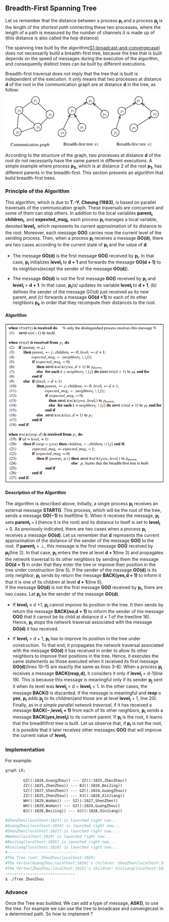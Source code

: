 ## Breadth-First Spanning Tree
Let us remember that the distance between a process **p<sub>i</sub>** and a process **p<sub>j</sub>** is the length of the *shortest path* connecting these two processes, where the length of a path is measured by the number of channels it is made up of (this distance is also called the hop distance)  
  
The spanning tree built by the algorithm([S1-broadcast-and-convergecase](../S1-broadcast-and-convergecast/)) does not necessarily build a breadth-first tree, because the tree that is built depends on the speed of messages during the execution of the algorithm, and consequently distinct trees can be built
by different executions.  
  
Breadth-first traversal does not imply that the tree that is built is independent of the execution. It only means that two processes at distance **d** of the root in the communication graph are at distance **d** in the tree, as follow:  
![section3.2](./section3.2.png)  
    
According to the structure of the graph, two processes at distance **d** of the root do not necessarily have the same parent in different executions. A simple example where process **p<sub>5</sub>**, which is at distance 2 of the root **p<sub>1</sub>**, has different parents in the breadth-first. This section presents an algorithm that build breadth-first trees.
  
### Principle of the Algorithm   
This algorithm, which is due to **T.-Y. Cheung (1983)**, is based on parallel traversals of the communication graph. These traversals are concurrent and some of them can stop others. In addition to the local variables **parent<sub>i</sub>**, **children<sub>i</sub>**, and **expexted_msg<sub>i</sub>**, each process **p<sub>i</sub>** manages a local variable, denoted **level<sub>i</sub>**, which represents its current approximation of its distance to the root. Moreover, each message **GO()** carries now the current level of the sending process. Then, when a process **p<sub>i</sub>** receives a message **GO(d)**, there are two cases according to the current state of **p<sub>i</sub>** and the value of **d**.  

* The message **GO(d)** is the first message **GO()** received by **p<sub>i</sub>**. In that case, **p<sub>i</sub>** initializes **level<sub>i</sub>** to **d + 1** and forwards the message **GO(d + 1)** to its neighbors(except the sender of the message **GO(d)**).  
  
* The message **GO(d)** is not the first message **GO()** received by **p<sub>i</sub>** and **level<sub>i</sub>** > **d + 1**. In that case, **p<sub>i</sub>***(a)* updates its variable **level<sub>i</sub>** to **d + 1**, *(b)* defines the sender of the message GO(d) just received as its new parent, and *(c)* forwards a message **GO(d +1)** to each of its other neighbors **p<sub>k</sub>** in order that they recompute their distances to the root.  
  
#### Algorithm  
![section3.1](./section3.1.png)  
  
#### Description of the Algorithm
The algorithm is described above, Initially, a single process **p<sub>i</sub>** receives an external message **START()**. This process, which will be the root of the tree, sends a message **GO(−1)** to itself(line 1). When it receives the message, **p<sub>i</sub>** sets **parent<sub>i</sub>** = **i** (hence it is the root) and its distance to itself is set to **level<sub>i</sub>** = 0. As previously indicated, there are two cases when a process **p<sub>i</sub>** receives a message **GO(d)**. Let us remember that **d** represents the current approximation of the distance of the sender of the message **GO()** to the root. If **parent<sub>i</sub>** = ⊥, this message is the first message **GO()** received by **p<sub>i</sub>**(line 2). In that case, **p<sub>i</sub>** enters the tree at
level **d + 1**(line 3) and propagates the network traversal to its other neighbors by sending them the message **GO(d + 1)** in order that they enter the tree or improve their position in the tree under construction (line 5). If the sender of the message **GO(d)** is its only neighbor, **p<sub>i</sub>** sends by return the message **BACK(yes,d + 1)** to inform it that it is one of its children at level **d + 1**(line 6).  
If the message **GO(d)** is not the first message **GO()** received by **p<sub>i</sub>**, there are two cases. Let **p<sub>j</sub>** be the sender of the message **GO(d)**.  
* If **level<sub>i</sub>** ≤ d +1, **p<sub>i</sub>** cannot improve its position in the tree. It then sends by return the message **BACK(no,d + 1)** to inform the sender of the message **GO()** that it cannot be its child at distance d + 1 of the tree(line 16). Hence, **p<sub>i</sub>** stops the network traversal associated with the message **GO(d)** it has received.  
  
* If **level<sub>i</sub>** > d + 1, **p<sub>i</sub>** has to improve its position in the tree under construction. To that end, it propagates the network traversal associated with the message **GO(d)** it has received in order to allow its other neighbors to improve their positions in the tree. Hence, it executes the same statements as those executed when it received its first message **GO(d)**(lines 10–15 are exactly the same as lines 3–8). When a process **p<sub>i</sub>** receives a message **BACK(resp,d)**, it considers it only if **level<sub>i</sub>** = d-1(line 19). This is because this message is meaningful only if its sender **p<sub>j</sub>** sent it when its level was **level<sub>j</sub>** = d = **level<sub>i</sub>** + 1. In the other cases, the message **BACK()** is discarded. If the message is meaningful and **resp = yes**, **p<sub>i</sub>** adds **p<sub>j</sub>** to its children(and those are at level **level<sub>i</sub>** + 1, line 20).  
Finally, as in *a simple parallel network traversal*, if it has received a message **BACK(−,level<sub>i</sub> + 1)** from each of its other neighbors, **p<sub>i</sub>** sends a message **BACK(yes,level<sub>i</sub>)** to its current parent. If **p<sub>i</sub>** is the root, it learns that the breadthfirst tree is built. Let us observe that, if **p<sub>i</sub>** is not the root, it is possible that it later receives other messages **GO()** that will improve the current value of **level<sub>i</sub>**.  
  
### Implementation 
For example:   
```mermaid
graph LR;

        GZ((:1024,GuangZhou)) --- ZZ((:1025,ZhenZhou))
        ZZ((:1025,ZhenZhou)) --- BJ((:1026,BeiJing))
        SZ((:1027,ShenZhen)) --- GZ((:1024,GuangZhou))
        ZZ((:1025,ZhenZhou)) --- XJ((:1028,XinJiang))
        WH((:1029,WuHan)) --- SZ((:1027,ShenZhen))
        WH((:1029,WuHan)) --- GZ((:1024,GuangZhou))
        BJ((:1026,BeiJing)) --- XJ((:1028,XinJiang))
```  
```bash  
#ZhenZhou[localhost:1025] is launched right now...
#GuangZhou[localhost:1024] is launched right now...
#ShenZhen[localhost:1027] is launched right now...
#WuHan[localhost:1029] is launched right now...
#BeiJing[localhost:1026] is launched right now...
#XinJiang[localhost:1028] is launched right now...
#-------------------------------
#The Tree root: ZhenZhou(localhost:1025)
#The Vertex[GuangZhou:localhost:1024]'s children: ShenZhen(localhost:1027) WuHan(localhost:1029) 
#The Vertex[ZhenZhou:localhost:1025]'s children: XinJiang(localhost:1028) BeiJing(localhost:1026) GuangZhou(localhost:1024) 
-------------------------------
$ ./Tree ZhenZhou
```  
### Advance  
Once the Tree was builded, We can add a type of message, **ASK()**, to use the tree. For example we can use the tree to broadcase and convergecast in a determined path. So how to implement ?
